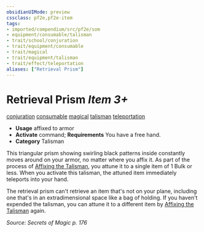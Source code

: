 ```yaml
---
obsidianUIMode: preview
cssclass: pf2e,pf2e-item
tags:
- imported/compendium/src/pf2e/som
- equipment/consumable/talisman
- trait/school/conjuration
- trait/equipment/consumable
- trait/magical
- trait/equipment/talisman
- trait/effect/teleportation
aliases: ["Retrieval Prism"]
---
```

# Retrieval Prism *Item 3+*  
[conjuration](conjuration.md)  [consumable](consumable.md)  [magical](magical.md)  [talisman](talisman.md)  [teleportation](teleportation.md)  

- **Usage** affixed to armor
- **Activate** command; **Requirements** You have a free hand.
- **Category** Talisman

This triangular prism showing swirling black patterns inside constantly moves around on your armor, no matter where you affix it. As part of the process of [Affixing the Talisman](affix-a-talisman.md), you attune it to a single item of 1 Bulk or less. When you activate this talisman, the attuned item immediately teleports into your hand.

The retrieval prism can't retrieve an item that's not on your plane, including one that's in an extradimensional space like a bag of holding. If you haven't expended the talisman, you can attune it to a different item by [Affixing the Talisman](affix-a-talisman.md) again.

*Source: Secrets of Magic p. 176*